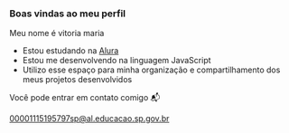 ### Boas vindas ao meu perfil 

Meu nome é vitoria maria 
- Estou estudando na [Alura](https://www.alura.com.br)
- Estou me desenvolvendo na linguagem JavaScript
- Utilizo esse espaço para minha organização e compartilhamento dos meus projetos desenvolvidos

 Você pode entrar em contato comigo 📬
 
 00001115195797sp@al.educacao.sp.gov.br
 





